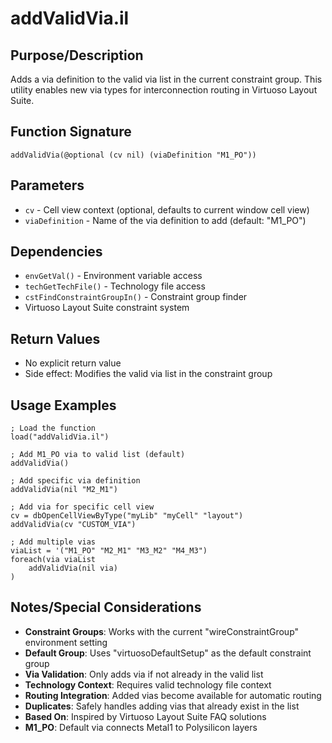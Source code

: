 # addValidVia.il

## Purpose/Description
Adds a via definition to the valid via list in the current constraint group. This utility enables new via types for interconnection routing in Virtuoso Layout Suite.

## Function Signature
```skill
addValidVia(@optional (cv nil) (viaDefinition "M1_PO"))
```

## Parameters
- `cv` - Cell view context (optional, defaults to current window cell view)
- `viaDefinition` - Name of the via definition to add (default: "M1_PO")

## Dependencies
- `envGetVal()` - Environment variable access
- `techGetTechFile()` - Technology file access
- `cstFindConstraintGroupIn()` - Constraint group finder
- Virtuoso Layout Suite constraint system

## Return Values
- No explicit return value
- Side effect: Modifies the valid via list in the constraint group

## Usage Examples
```skill
; Load the function
load("addValidVia.il")

; Add M1_PO via to valid list (default)
addValidVia()

; Add specific via definition
addValidVia(nil "M2_M1")

; Add via for specific cell view
cv = dbOpenCellViewByType("myLib" "myCell" "layout")
addValidVia(cv "CUSTOM_VIA")

; Add multiple vias
viaList = '("M1_PO" "M2_M1" "M3_M2" "M4_M3")
foreach(via viaList
    addValidVia(nil via)
)
```

## Notes/Special Considerations
- **Constraint Groups**: Works with the current "wireConstraintGroup" environment setting
- **Default Group**: Uses "virtuosoDefaultSetup" as the default constraint group
- **Via Validation**: Only adds via if not already in the valid list
- **Technology Context**: Requires valid technology file context
- **Routing Integration**: Added vias become available for automatic routing
- **Duplicates**: Safely handles adding vias that already exist in the list
- **Based On**: Inspired by Virtuoso Layout Suite FAQ solutions
- **M1_PO**: Default via connects Metal1 to Polysilicon layers